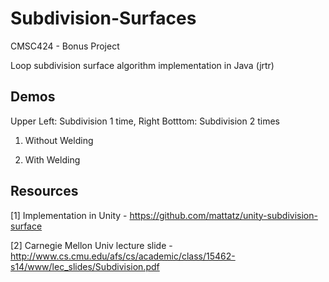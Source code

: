 # Subdivision-Surfaces
CMSC424 - Bonus Project

Loop subdivision surface algorithm implementation in Java (jrtr)

## Demos
Upper Left: Subdivision 1 time, Right Botttom: Subdivision 2 times

1) Without Welding



2) With Welding



## Resources

[1] Implementation in Unity - https://github.com/mattatz/unity-subdivision-surface

[2] Carnegie Mellon Univ lecture slide - http://www.cs.cmu.edu/afs/cs/academic/class/15462-s14/www/lec_slides/Subdivision.pdf


